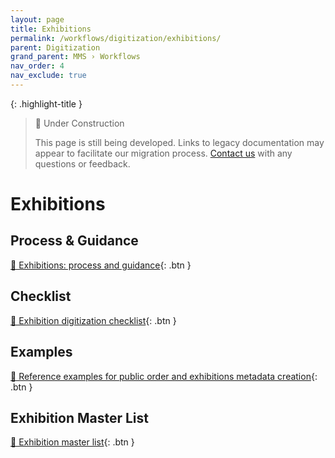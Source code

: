 ```yaml
---
layout: page
title: Exhibitions
permalink: /workflows/digitization/exhibitions/
parent: Digitization
grand_parent: MMS › Workflows
nav_order: 4
nav_exclude: true
---
```


{: .highlight-title }
> 🚧 Under Construction
>
> This page is still being developed. Links to legacy documentation may appear to facilitate our migration process. [Contact us](/metadata-documentation/contact/) with any questions or feedback.

# Exhibitions

## Process & Guidance
[📄 Exhibitions: process and guidance](https://docs.google.com/document/d/1PUz_SIB0Xs2zCQHOsRJSwUEVXMPKTZt-ZNYxUWXD34o/edit){: .btn }

## Checklist
[📄 Exhibition digitization checklist](https://docs.google.com/document/d/12zlAp8hiBqMbbm0QjS1C8z9cc60bD-PTf5O9_xZEaGo/edit){: .btn }

## Examples
[📄 Reference examples for public order and exhibitions metadata creation](https://docs.google.com/document/d/1rO3xtDgLpL1G6MxJ0BkCH_PGgS4QVJPn1xjfTbL9JuY/edit){: .btn }

## Exhibition Master List
[📄 Exhibition master list](https://docs.google.com/spreadsheets/d/11-bgNRs2iO6HLG8OQv7quP8KUHCUNxJgC3nIapA0Do0/edit){: .btn }